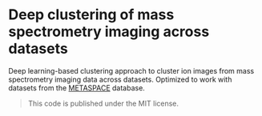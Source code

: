 # Deep clustering of mass spectrometry imaging across datasets

Deep learning-based clustering approach to cluster ion images from mass spectrometry imaging data across datasets.
Optimized to work with datasets from the [METASPACE](https://metaspace2020.eu/) database.


> This code is published under the MIT license.
